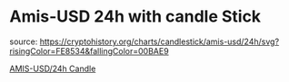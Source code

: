 # Amis-USD 24h with candle Stick

source: https://cryptohistory.org/charts/candlestick/amis-usd/24h/svg?risingColor=FE8534&fallingColor=00BAE9

[AMIS-USD/24h Candle](https://cryptohistory.org/charts/candlestick/amis-usd/24h/svg?risingColor=FE8534&fallingColor=00BAE9)

